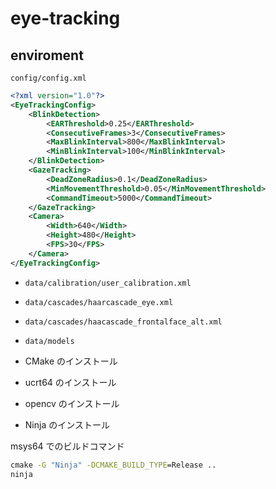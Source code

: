 # eye-tracking

## enviroment

`config/config.xml`

```xml
<?xml version="1.0"?>
<EyeTrackingConfig>
    <BlinkDetection>
        <EARThreshold>0.25</EARThreshold>
        <ConsecutiveFrames>3</ConsecutiveFrames>
        <MaxBlinkInterval>800</MaxBlinkInterval>
        <MinBlinkInterval>100</MinBlinkInterval>
    </BlinkDetection>
    <GazeTracking>
        <DeadZoneRadius>0.1</DeadZoneRadius>
        <MinMovementThreshold>0.05</MinMovementThreshold>
        <CommandTimeout>5000</CommandTimeout>
    </GazeTracking>
    <Camera>
        <Width>640</Width>
        <Height>480</Height>
        <FPS>30</FPS>
    </Camera>
</EyeTrackingConfig>
```

- `data/calibration/user_calibration.xml`
- `data/cascades/haarcascade_eye.xml`
- `data/cascades/haacascade_frontalface_alt.xml`
- `data/models`

- CMake のインストール
- ucrt64 のインストール
- opencv のインストール
- Ninja のインストール

msys64 でのビルドコマンド
```cmd
cmake -G "Ninja" -DCMAKE_BUILD_TYPE=Release ..
ninja
```
